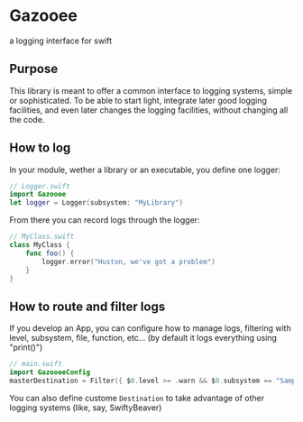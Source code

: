 # Gazooee
a logging interface for swift

## Purpose

This library is meant to offer a common interface to logging systems, simple or sophisticated.
To be able to start light, integrate later good logging facilities, and even later changes the logging facilities, without changing all the code.

## How to log

In your module, wether a library or an executable, you define one logger:

```swift
// Logger.swift
import Gazooee
let logger = Logger(subsystem: "MyLibrary")
```

From there you can record logs through the logger:

```swift
// MyClass.swift
class MyClass {
    func foo() {
        logger.error("Huston, we've got a problem")
    }
}
```

## How to route and filter logs

If you develop an App, you can configure how to manage logs, filtering with level, subsystem, file, function, etc… (by default it logs everything using "print()")
```swift
// main.swift
import GazooeeConfig
masterDestination = Filter({ $0.level >= .warn && $0.subsystem == "SampleApp" }, destination: ConsoleNSLog())
```

You can also define custome `Destination` to take advantage of other logging systems (like, say, SwiftyBeaver)
